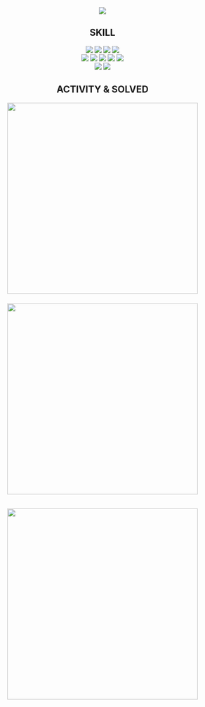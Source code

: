 <!--
**yoon1/yoon1** is a ✨ _special_ ✨ repository because its `README.md` (this file) appears on your GitHub profile.

Here are some ideas to get you started:

- 🔭 I’m currently working on ...
- 🌱 I’m currently learning ...
- 👯 I’m looking to collaborate on ...
- 🤔 I’m looking for help with ...
- 💬 Ask me about ...
- 📫 How to reach me: ...
- 😄 Pronouns: ...
- ⚡ Fun fact: ...
-->
<div align="center">  
  <img src="https://capsule-render.vercel.app/api?type=shark&text=yoon&fontColor=ffffff&color=0:FFD151,100:FFAE03&fontAlignY=75">
  <h2>SKILL</h2>
  
  <img src="https://img.shields.io/badge/Go-47B5D8?style=flat&logo=go&logoColor=white"/>
  <img src="https://img.shields.io/badge/JavaScript-323330?style=flat&logo=javascript&logoColor=F7DF1E" />
  <img src="https://img.shields.io/badge/PHP-777BB4?style=flat&logo=php&logoColor=white" />
  <img src="https://img.shields.io/badge/Java-ED8B00?style=flat&logo=java&logoColor=white" />
  </br>
  <img src="https://img.shields.io/badge/MySQL-00000F?style=flat&logo=mysql&logoColor=white" />
  <img src="https://img.shields.io/badge/MariaDB-002F43?style=flat&logo=mariadb&logoColor=white" />
  <img src="https://img.shields.io/badge/Oracle-F80000?style=flat&logo=oracle&logoColor=black" />
  <img src="https://img.shields.io/badge/PostgreSQL-316192?style=flat&logo=postgresql&logoColor=white" />
  <img src="https://img.shields.io/badge/MongoDB-white?style=flat&logo=mongodb&logoColor=4EA94B" />
  </br>
  <img src="https://img.shields.io/badge/Docker-%230db7ed.svg?style=flat&logo=docker&logoColor=white" />
  <img src="https://img.shields.io/badge/AWS-%23FF9900.svg?style=flat&logo=amazon-aws&logoColor=white" />

  </br>

  <h2>ACTIVITY & SOLVED</h2>
  <div style="margin-bottom: 22px;">
    <img width="434" src="https://github-readme-stats.vercel.app/api?username=yoon1&show_icons=true&hide=stars&theme=dark" />
  </div>
  <div style="margin-bottom: 32px;">
    <a link="https://leetcode.com/yoon0"><img width="434" src="https://leetcard.jacoblin.cool/yoon0?theme=forest" /></a>
  </div>
  <div style="margin-bottom: 32px;">
    <a link="https://solved.ac/afternoon"><img width="434" src="http://mazassumnida.wtf/api/generate_badge?boj=afternoon" /></a>
  </div>
</div>
